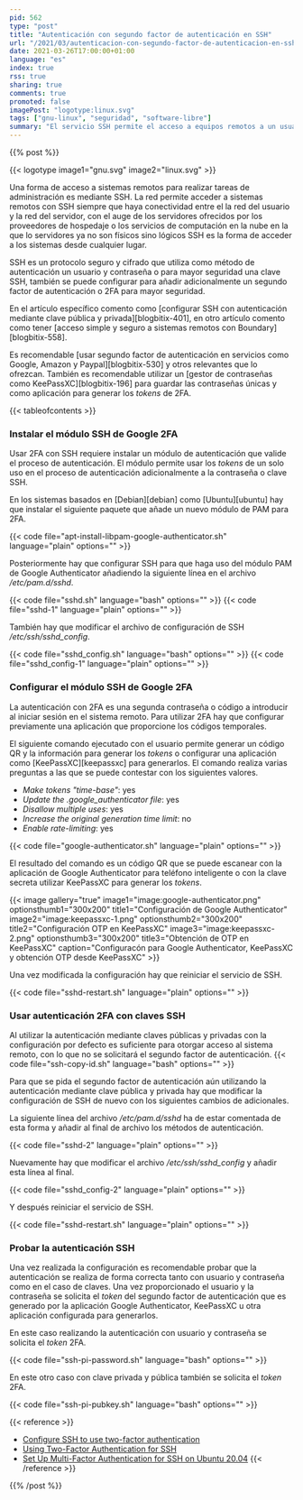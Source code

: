 ```yaml
---
pid: 562
type: "post"
title: "Autenticación con segundo factor de autenticación en SSH"
url: "/2021/03/autenticacion-con-segundo-factor-de-autenticacion-en-ssh/"
date: 2021-03-26T17:00:00+01:00
language: "es"
index: true
rss: true
sharing: true
comments: true
promoted: false
imagePost: "logotype:linux.svg"
tags: ["gnu-linux", "seguridad", "software-libre"]
summary: "El servicio SSH permite el acceso a equipos remotos a un usuario desde cualquier ubicación en la que se encuentre el usuario siempre que tenga conectividad desde el punto de acceso a internet y el equipo remoto. La autenticación se realiza mediante un usuario y contraseña o mediante clave privada y pública, adicionalmente SSH también se puede configurar para requerir un segundo factor de autenticación o 2FA que consituye una segunda clave."
---
```


{{% post %}}

{{< logotype image1="gnu.svg" image2="linux.svg" >}}

Una forma de acceso a sistemas remotos para realizar tareas de administración es mediante SSH. La red permite acceder a sistemas remotos con SSH siempre que haya conectividad entre el la red del usuario y la red del servidor, con el auge de los servidores ofrecidos por los proveedores de hospedaje o los servicios de computación en la nube en la que lo servidores ya no son físicos sino lógicos SSH es la forma de acceder a los sistemas desde cualquier lugar.

SSH es un protocolo seguro y cifrado que utiliza como método de autenticación un usuario y contraseña o para mayor seguridad una clave SSH, también se puede configurar para añadir adicionalmente un segundo factor de autenticación o 2FA para mayor seguridad.

En el artículo específico comento como [configurar SSH con autenticación mediante clave pública y privada][blogbitix-401], en otro artículo comento como tener [acceso simple y seguro a sistemas remotos con Boundary][blogbitix-558].

Es recomendable [usar segundo factor de autenticación en servicios como Google, Amazon y Paypal][blogbitix-530] y otros relevantes que lo ofrezcan. También es recomendable utilizar un [gestor de contraseñas como KeePassXC][blogbitix-196] para guardar las contraseñas únicas y como aplicación para generar los _tokens_ de 2FA.

{{< tableofcontents >}}

### Instalar el módulo SSH de Google 2FA

Usar 2FA con SSH requiere instalar un módulo de autenticación que valide el proceso de autenticación. El módulo permite usar los _tokens_ de un solo uso en el proceso de autenticación adicionalmente a la contraseña o clave SSH.

En los sistemas basados en [Debian][debian] como [Ubuntu][ubuntu] hay que instalar el siguiente paquete que añade un nuevo módulo de PAM para 2FA.

{{< code file="apt-install-libpam-google-authenticator.sh" language="plain" options="" >}}

Posteriormente hay que configurar SSH para que haga uso del módulo PAM de Google Authenticator añadiendo la siguiente línea en el archivo _/etc/pam.d/sshd_.

{{< code file="sshd.sh" language="bash" options="" >}}
{{< code file="sshd-1" language="plain" options="" >}}

También hay que modificar el archivo de configuración de SSH _/etc/ssh/sshd\_config_.

{{< code file="sshd_config.sh" language="bash" options="" >}}
{{< code file="sshd_config-1" language="plain" options="" >}}

### Configurar el módulo SSH de Google 2FA

La autenticación con 2FA es una segunda contraseña o código a introducir al iniciar sesión en el sistema remoto. Para utilizar 2FA hay que configurar previamente una aplicación que proporcione los códigos temporales.

El siguiente comando ejecutado con el usuario permite generar un código QR y la información para generar los _tokens_ o configurar una aplicación como [KeePassXC][keepassxc] para generarlos. El comando realiza varias preguntas a las que se puede contestar con los siguientes valores.

* _Make tokens "time-base"_: yes
* _Update the .google_authenticator file_: yes
* _Disallow multiple uses_: yes
* _Increase the original generation time limit_: no
* _Enable rate-limiting_: yes

{{< code file="google-authenticator.sh" language="plain" options="" >}}

El resultado del comando es un código QR que se puede escanear con la aplicación de Google Authenticator para teléfono inteligente o con la clave secreta utilizar KeePassXC para generar los _tokens_.

{{< image
    gallery="true"
    image1="image:google-authenticator.png" optionsthumb1="300x200" title1="Configuración de Google Authenticator"
    image2="image:keepassxc-1.png" optionsthumb2="300x200" title2="Configuración OTP en KeePassXC"
    image3="image:keepassxc-2.png" optionsthumb3="300x200" title3="Obtención de OTP en KeePassXC"
    caption="Configuracón para Google Authenticator, KeePassXC y obtención OTP desde KeePassXC" >}}

Una vez modificada la configuración hay que reiniciar el servicio de SSH.

{{< code file="sshd-restart.sh" language="plain" options="" >}}

### Usar autenticación 2FA con claves SSH

Al utilizar la autenticación mediante claves públicas y privadas con la configuración por defecto es suficiente para otorgar acceso al sistema remoto, con lo que no se solicitará el segundo factor de autenticación. 
{{< code file="ssh-copy-id.sh" language="bash" options="" >}}

Para que se pida el segundo factor de autenticación aún utilizando la autenticación mediante clave pública y privada hay que modificar la configuración de SSH de nuevo con los siguientes cambios de adicionales.

La siguiente línea del archivo _/etc/pam.d/sshd_ ha de estar comentada de esta forma y añadir al final de archivo los métodos de autenticación.

{{< code file="sshd-2" language="plain" options="" >}}

Nuevamente hay que modificar el archivo _/etc/ssh/sshd\_config_ y añadir esta línea al final.

{{< code file="sshd_config-2" language="plain" options="" >}}

Y después reiniciar el servicio de SSH.

{{< code file="sshd-restart.sh" language="plain" options="" >}}

### Probar la autenticación SSH

Una vez realizada la configuración es recomendable probar que la autenticación se realiza de forma correcta tanto con usuario y contraseña como en el caso de claves. Una vez proporcionado el usuario y la contraseña se solicita el _token_ del segundo factor de autenticación que es generado por la aplicación Google Authenticator, KeePassXC u otra aplicación configurada para generarlos.

En este caso realizando la autenticación con usuario y contraseña se solicita el _token_ 2FA.

{{< code file="ssh-pi-password.sh" language="bash" options="" >}}

En este otro caso con clave privada y pública también se solicita el _token_ 2FA.

{{< code file="ssh-pi-pubkey.sh" language="bash" options="" >}}

{{< reference >}}
* [Configure SSH to use two-factor authentication](https://ubuntu.com/tutorials/configure-ssh-2fa#1-overview)
* [Using Two-Factor Authentication for SSH](https://pimylifeup.com/setup-2fa-ssh/)
* [Set Up Multi-Factor Authentication for SSH on Ubuntu 20.04](https://www.rosehosting.com/blog/how-to-set-up-multi-factor-authentication-for-ssh-on-ubuntu-20-04/)
{{< /reference >}}

{{% /post %}}
